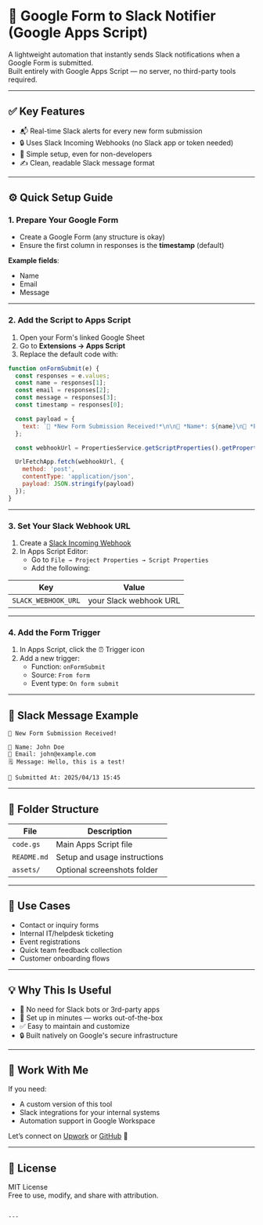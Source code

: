 # 📩 Google Form to Slack Notifier (Google Apps Script)

A lightweight automation that instantly sends Slack notifications when a Google Form is submitted.  
Built entirely with Google Apps Script — no server, no third-party tools required.

---

## ✅ Key Features

- 📬 Real-time Slack alerts for every new form submission
- 🔒 Uses Slack Incoming Webhooks (no Slack app or token needed)
- 🧰 Simple setup, even for non-developers
- ✍️ Clean, readable Slack message format

---

## ⚙️ Quick Setup Guide

### 1. Prepare Your Google Form

- Create a Google Form (any structure is okay)
- Ensure the first column in responses is the **timestamp** (default)

**Example fields**:
- Name
- Email
- Message

---

### 2. Add the Script to Apps Script

1. Open your Form's linked Google Sheet  
2. Go to **Extensions → Apps Script**
3. Replace the default code with:

```javascript
function onFormSubmit(e) {
  const responses = e.values;
  const name = responses[1];
  const email = responses[2];
  const message = responses[3];
  const timestamp = responses[0];

  const payload = {
    text: `📩 *New Form Submission Received!*\n\n📝 *Name*: ${name}\n📧 *Email*: ${email}\n🗒️ *Message*: ${message}\n\n📅 *Submitted At*: ${timestamp}`
  };

  const webhookUrl = PropertiesService.getScriptProperties().getProperty("SLACK_WEBHOOK_URL");

  UrlFetchApp.fetch(webhookUrl, {
    method: 'post',
    contentType: 'application/json',
    payload: JSON.stringify(payload)
  });
}
```

---

### 3. Set Your Slack Webhook URL

1. Create a [Slack Incoming Webhook](https://api.slack.com/messaging/webhooks)  
2. In Apps Script Editor:  
   - Go to `File → Project Properties → Script Properties`
   - Add the following:

| Key                  | Value                     |
|----------------------|---------------------------|
| `SLACK_WEBHOOK_URL`  | your Slack webhook URL    |

---

### 4. Add the Form Trigger

1. In Apps Script, click the ⏰ Trigger icon  
2. Add a new trigger:
   - Function: `onFormSubmit`
   - Source: `From form`
   - Event type: `On form submit`

---

## 💬 Slack Message Example

```
📩 New Form Submission Received!

📝 Name: John Doe  
📧 Email: john@example.com  
🗒️ Message: Hello, this is a test!

📅 Submitted At: 2025/04/13 15:45
```

---

## 📁 Folder Structure

| File        | Description                  |
|-------------|------------------------------|
| `code.gs`   | Main Apps Script file        |
| `README.md` | Setup and usage instructions |
| `assets/`   | Optional screenshots folder  |

---

## 🧪 Use Cases

- Contact or inquiry forms
- Internal IT/helpdesk ticketing
- Event registrations
- Quick team feedback collection
- Customer onboarding flows

---

## 💡 Why This Is Useful

- 🚫 No need for Slack bots or 3rd-party apps
- 💨 Set up in minutes — works out-of-the-box
- ✅ Easy to maintain and customize
- 🔒 Built natively on Google's secure infrastructure

---

## 👋 Work With Me

If you need:
- A custom version of this tool
- Slack integrations for your internal systems
- Automation support in Google Workspace

Let’s connect on [Upwork](https://www.upwork.com/) or [GitHub](https://github.com/conti0513) 💼

---

## 📄 License

MIT License  
Free to use, modify, and share with attribution.
```

---
